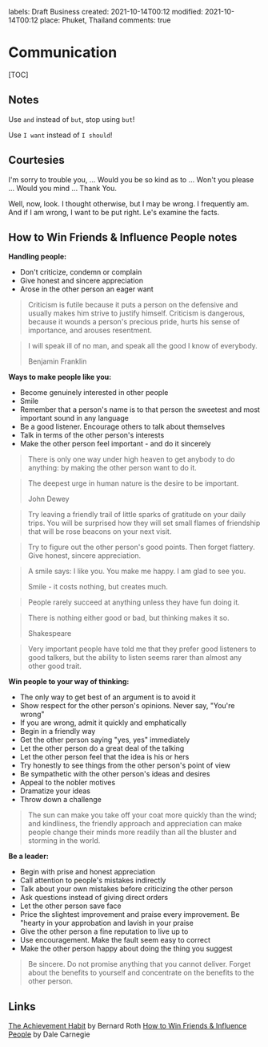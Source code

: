 labels: Draft
        Business
created: 2021-10-14T00:12
modified: 2021-10-14T00:12
place: Phuket, Thailand
comments: true

# Communication

[TOC]

## Notes

Use `and` instead of `but`, stop using `but`!

Use `I want` instead of `I should`!

## Courtesies

I'm sorry to trouble you, ...
Would you be so kind as to ...
Won't you please ...
Would you mind ...
Thank You.

Well, now, look. I thought otherwise, but I may be wrong. I frequently am. And if I am wrong, I want to be put right. Le's examine the facts.

## How to Win Friends & Influence People notes

**Handling people:**

- Don't criticize, condemn or complain
- Give honest and sincere appreciation
- Arose in the other person an eager want

> Criticism is futile because it puts a person on the defensive and usually makes him strive to justify himself.
> Criticism is dangerous, because it wounds a person's precious pride, hurts his sense of importance, and arouses resentment.

> I will speak ill of no man, and speak all the good I know of everybody.
>
> Benjamin Franklin

**Ways to make people like you:**

- Become genuinely interested in other people
- Smile
- Remember that a person's name is to that person the sweetest and most important sound in any language
- Be a good listener. Encourage others to talk about themselves
- Talk in terms of the other person's interests
- Make the other person feel important - and do it sincerely

> There is only one way under high heaven to get anybody to do anything:
> by making the other person want to do it.

> The deepest urge in human nature is the desire to be important.
>
> John Dewey

> Try leaving a friendly trail of little sparks of gratitude on your daily trips.
> You will be surprised how they will set small flames of friendship that will be rose beacons on your next visit.

> Try to figure out the other person's good points.
> Then forget flattery. Give honest, sincere appreciation.

> A smile says: I like you. You make me happy. I am glad to see you.
>
> Smile - it costs nothing, but creates much.

> People rarely succeed at anything unless they have fun doing it.

> There is nothing either good or bad, but thinking makes it so.
>
> Shakespeare

> Very important people have told me that they prefer good listeners to good talkers,
> but the ability to listen seems rarer than almost any other good trait.

**Win people to your way of thinking:**

- The only way to get best of an argument is to avoid it
- Show respect for the other person's opinions. Never say, "You're wrong"
- If you are wrong, admit it quickly and emphatically
- Begin in a friendly way
- Get the other person saying "yes, yes" immediately
- Let the other person do a great deal of the talking
- Let the other person feel that the idea is his or hers
- Try honestly to see things from the other person's point of view
- Be sympathetic with the other person's ideas and desires
- Appeal to the nobler motives
- Dramatize your ideas
- Throw down a challenge

> The sun can make you take off your coat more quickly than the wind; and kindliness, the friendly approach and appreciation can make people change their minds more readily than all the bluster and storming in the world.

**Be a leader:**

- Begin with prise and honest appreciation
- Call attention to people's mistakes indirectly
- Talk about your own mistakes before criticizing the other person
- Ask questions instead of giving direct orders
- Let the other person save face
- Price the slightest improvement and praise every improvement. Be "hearty in your approbation and lavish in your praise
- Give the other person a fine reputation to live up to
- Use encouragement. Make the fault seem easy to correct
- Make the other person happy about doing the thing you suggest

> Be sincere. Do not promise anything that you cannot deliver. Forget about the benefits to yourself and concentrate on the benefits to the other person.

## Links

[The Achievement Habit](https://www.amazon.com/Achievement-Habit-Wishing-Start-Command/dp/0062356100) by Bernard Roth
[How to Win Friends & Influence People](https://www.amazon.com/How-Win-Friends-Influence-People/dp/0671027034) by Dale Carnegie
